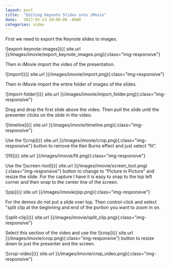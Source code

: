 ```yaml
---
layout: post
title:  "Editing Keynote Slides into iMovie"
date:   2017-05-23 20:00:00 -0600
categories: video
---
```


First we need to export the Keynote slides to images.

![export-keynote-images]({{ site.url }}/images/imovie/export_keynote_images.png){:class="img-responsive"}

Then in iMovie import the video of the presentation.

![import]({{ site.url }}/images/imovie/import.png){:class="img-responsive"}

Then in iMovie import the entire folder of images of the slides.

![import-folder]({{ site.url }}/images/imovie/import_folder.png){:class="img-responsive"}

Drag and drop the first slide above the video.  Then pull the slide until the presenter clicks on the slide in the video.

![timeline]({{ site.url }}/images/imovie/timeline.png){:class="img-responsive"}

Use the ![crop]({{ site.url }}/images/imovie/crop.png){:class="img-responsive"} button to remove the Ken Burns effect and just select “fit”.

![fit]({{ site.url }}/images/imovie/fit.png){:class="img-responsive"}

Use the ![screen-tool]({{ site.url }}/images/imovie/screen_tool.png){:class="img-responsive"} button to change to “Picture in Picture” and resize the slide.  For the capture I have it is easy to snap to the top left corner and then snap to the center line of the screen.

![pip]({{ site.url }}/images/imovie/pip.png){:class="img-responsive"}

For the demos do not put a slide over top.  Then control-click and select "split clip at the beginning and end of the portion you want to zoom in on.

![split-clip]({{ site.url }}/images/imovie/split_clip.png){:class="img-responsive"}

Select this section of the video and use the ![crop]({{ site.url }}/images/imovie/crop.png){:class="img-responsive"} button to resize down to just the presenter and the screen.

![crop-video]({{ site.url }}/images/imovie/crop_video.png){:class="img-responsive"}
